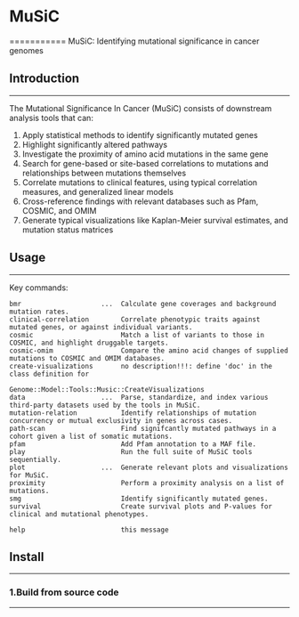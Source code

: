 # MuSiC
===========
MuSiC: Identifying mutational significance in cancer genomes

## Introduction
-----
The Mutational Significance In Cancer (MuSiC) consists of downstream analysis tools that can:

1. Apply statistical methods to identify significantly mutated genes<br>
2. Highlight significantly altered pathways<br>
3. Investigate the proximity of amino acid mutations in the same gene<br>
4. Search for gene-based or site-based correlations to mutations and relationships between mutations themselves<br>
5. Correlate mutations to clinical features, using typical correlation measures, and generalized linear models<br>
6. Cross-reference findings with relevant databases such as Pfam, COSMIC, and OMIM<br>
7. Generate typical visualizations like Kaplan-Meier survival estimates, and mutation status matrices<br>

## Usage
-----
Key commands:

    bmr                    ...  Calculate gene coverages and background mutation rates.
    clinical-correlation        Correlate phenotypic traits against mutated genes, or against individual variants.
    cosmic                      Match a list of variants to those in COSMIC, and highlight druggable targets.
    cosmic-omim                 Compare the amino acid changes of supplied mutations to COSMIC and OMIM databases.
    create-visualizations       no description!!!: define 'doc' in the class definition for                   
                                Genome::Model::Tools::Music::CreateVisualizations
    data                   ...  Parse, standardize, and index various third-party datasets used by the tools in MuSiC.
    mutation-relation           Identify relationships of mutation concurrency or mutual exclusivity in genes across cases.
    path-scan                   Find signifcantly mutated pathways in a cohort given a list of somatic mutations.
    pfam                        Add Pfam annotation to a MAF file.
    play                        Run the full suite of MuSiC tools sequentially.             
    plot                   ...  Generate relevant plots and visualizations for MuSiC.
    proximity                   Perform a proximity analysis on a list of mutations.
    smg                         Identify significantly mutated genes.
    survival                    Create survival plots and P-values for clinical and mutational phenotypes.
    
    help                        this message
    
## Install
-----
### 1.Build from source code
-----
